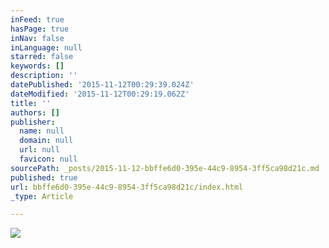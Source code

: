 ```yaml
---
inFeed: true
hasPage: true
inNav: false
inLanguage: null
starred: false
keywords: []
description: ''
datePublished: '2015-11-12T00:29:39.024Z'
dateModified: '2015-11-12T00:29:19.062Z'
title: ''
authors: []
publisher:
  name: null
  domain: null
  url: null
  favicon: null
sourcePath: _posts/2015-11-12-bbffe6d0-395e-44c9-8954-3ff5ca98d21c.md
published: true
url: bbffe6d0-395e-44c9-8954-3ff5ca98d21c/index.html
_type: Article

---
```

![](https://the-grid-user-content.s3-us-west-2.amazonaws.com/07c2117c-d598-420d-81ba-35426637a69a.jpg)